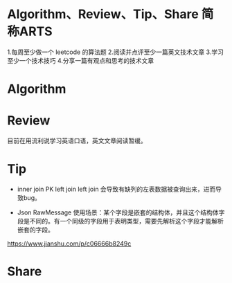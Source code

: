 # Algorithm、Review、Tip、Share 简称ARTS

1.每周至少做一个 leetcode 的算法题 2.阅读并点评至少一篇英文技术文章 3.学习至少一个技术技巧 4.分享一篇有观点和思考的技术文章

# Algorithm

# Review
目前在用流利说学习英语口语，英文文章阅读暂缓。

# Tip

* inner join PK left join
left join 会导致有缺列的左表数据被查询出来，进而导致bug。

* Json RawMessage
使用场景：某个字段是嵌套的结构体，并且这个结构体字段是不同的。有一个同级的字段用于表明类型，需要先解析这个字段才能解析嵌套的字段。

https://www.jianshu.com/p/c06666b8249c

# Share
